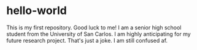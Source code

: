 # hello-world
This is my first repository. Good luck to me!
I am a senior high school student from the University of San Carlos.
I am highly anticipating for my future research project.
That's just a joke.
I am still confused af.

